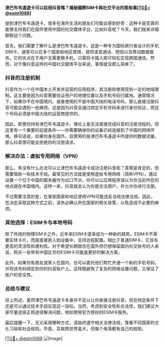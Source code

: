 **津巴布韦遠遊卡可以註冊抖音嗎？揭秘國際SIM卡與社交平台的那些事[[TG💪+ @esim1088](https://t.me/s/esim1088)]**

提到津巴布韦遠遊卡，很多在海外生活的朋友们可能会感到好奇：这种卡是否真的能够支持我们在国外使用中国的社交媒体平台，比如抖音呢？今天，我们就来详细聊聊这个问题。

首先，我们需要了解什么是津巴布韦遠遊卡。这是一种专为国际旅行者设计的手机SIM卡，通常可以在多个国家和地区使用，提供语音通话、短信以及移动数据服务。它的优点在于用户无需更换手机，只需将卡插入即可轻松实现跨国通信。然而，对于像抖音这样的中国社交媒体平台来说，事情就没那么简单了。

### **抖音的注册机制**

抖音作为一个在中国本土开发并运营的应用程序，其注册和使用受到一定的地域限制。这主要是因为抖音需要验证用户的地理位置以及手机号码归属地。通常情况下，如果你不在中国境内，或者使用的不是中国大陆的电话号码，那么直接注册抖音可能会遇到一些麻烦。这是因为抖音会通过绑定手机号码来进行身份验证，而这个号码必须是中国大陆的运营商提供的。

因此，即使你持有津巴布韦遠遊卡，理论上是无法直接完成抖音的注册流程的。但这里有一个重要的前提条件——你需要确保你的设备已经连接到了中国的网络环境。换句话说，如果你身在国外，且使用的是津巴布韦遠遊卡所提供的数据流量，那么抖音很可能会拒绝你的注册请求。

### **解决办法：虚拟专用网络（VPN）**

那么，有没有什么办法可以让津巴布韦遠遊卡成功注册抖音呢？答案是肯定的，但需要借助一些技术手段。最常见的方法就是使用虚拟专用网络（简称VPN）。通过设置一个位于中国的服务器作为出口节点，你可以让应用程序误以为你当前所在的地点就在中国境内。这样一来，抖音就会认为你是合法用户，并允许你进行注册。

不过需要注意的是，在某些国家和地区使用VPN可能违反当地法律法规。因此，在决定采取这种方式之前，请务必确认所在国家的相关政策，以免造成不必要的麻烦。

### **其他选择：ESIM卡与本地号码**

除了传统的物理SIM卡之外，近年来ESIM卡逐渐成为一种新的趋势。ESIM卡不需要实体卡片，而是直接嵌入到设备中，支持远程配置。相比于普通SIM卡，它具有更高的灵活性和便利性。对于希望长期居住在国外但仍想保留国内社交账号的人来说，购买一张带有中国区号的ESIM卡可能是更好的解决方案。

此外，如果你有朋友或家人在国内，也可以委托他们帮忙开通一个新的手机号码，并将该号码绑定到你的抖音账户上。这样既避免了复杂的网络设置问题，又保证了账户的安全性。

### **总结与建议**

综上所述，虽然津巴布韦遠遊卡本身并不足以让你直接注册抖音，但在特定条件下还是可以通过技术手段实现这一目标。当然，考虑到安全性和合法性，我们建议大家尽量选择正规途径解决问题，例如使用官方授权的ESIM卡服务。

最后提醒一下，无论采用哪种方式，请始终遵守相关法律法规，尊重不同国家的文化习俗和社会规则。毕竟，互联网世界虽大，但每个角落都有自己的规矩。

[[TG💪+ @esim1088](https://t.me/s/esim1088) ![Image](https://i.postimg.cc/4NQfJmqS/Snipaste-2025-05-13-00-14-12.png)]